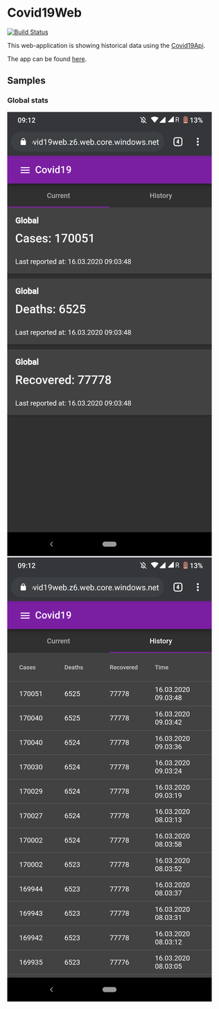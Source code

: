 # Covid19Web

[![Build Status](https://travis-ci.com/alsami/Covid19Web.svg?branch=master)](https://travis-ci.com/alsami/Covid19Web)

This web-application is showing historical data using the [Covid19Api](https://github.com/alsami/Covid19Api).

The app can be found [here](https://covid19web.z6.web.core.windows.net/).

## Samples

### Global stats

![img](./screenshots/current_global.png)
![img](./screenshots/history_global.png)
